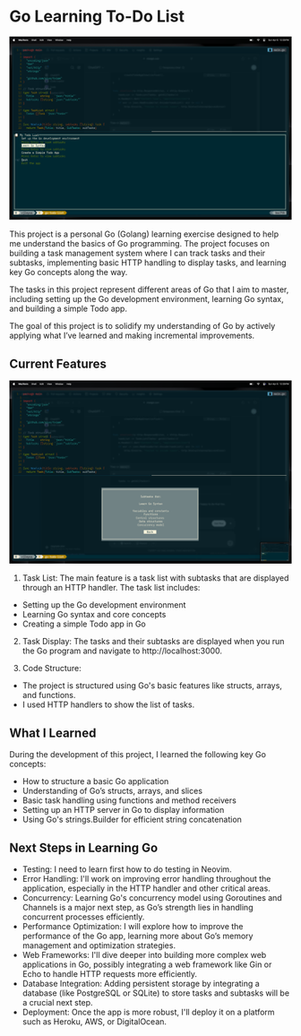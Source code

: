 # Go Learning To-Do List

![Go-Todo-List](assets/go-todo-list.png)

This project is a personal Go (Golang) learning exercise designed to help me understand the basics of Go programming. The project focuses on building a task management system where I can track tasks and their subtasks, implementing basic HTTP handling to display tasks, and learning key Go concepts along the way.

The tasks in this project represent different areas of Go that I aim to master, including setting up the Go development environment, learning Go syntax, and building a simple Todo app.

The goal of this project is to solidify my understanding of Go by actively applying what I’ve learned and making incremental improvements.

## Current Features

![Go-Todo-List](assets/go-todo-list1.png)

1. Task List: The main feature is a task list with subtasks that are displayed through an HTTP handler. The task list includes:

- Setting up the Go development environment
- Learning Go syntax and core concepts
- Creating a simple Todo app in Go

2. Task Display: The tasks and their subtasks are displayed when you run the Go program and navigate to http://localhost:3000.

3. Code Structure:

- The project is structured using Go's basic features like structs, arrays, and functions.
- I used HTTP handlers to show the list of tasks.

## What I Learned

During the development of this project, I learned the following key Go concepts:

- How to structure a basic Go application
- Understanding of Go’s structs, arrays, and slices
- Basic task handling using functions and method receivers
- Setting up an HTTP server in Go to display information
- Using Go's strings.Builder for efficient string concatenation

## Next Steps in Learning Go

- Testing: I need to learn first how to do testing in Neovim.
- Error Handling: I'll work on improving error handling throughout the application, especially in the HTTP handler and other critical areas.
- Concurrency: Learning Go's concurrency model using Goroutines and Channels is a major next step, as Go’s strength lies in handling concurrent processes efficiently.
- Performance Optimization: I will explore how to improve the performance of the Go app, learning more about Go’s memory management and optimization strategies.
- Web Frameworks: I'll dive deeper into building more complex web applications in Go, possibly integrating a web framework like Gin or Echo to handle HTTP requests more efficiently.
- Database Integration: Adding persistent storage by integrating a database (like PostgreSQL or SQLite) to store tasks and subtasks will be a crucial next step.
- Deployment: Once the app is more robust, I'll deploy it on a platform such as Heroku, AWS, or DigitalOcean.
